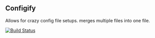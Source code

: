 ## Configify

Allows for crazy config file setups. merges multiple files into one file.


[![Build Status](https://travis-ci.org/dlmoody/config-merger.svg?branch=master)](https://travis-ci.org/dlmoody/config-merger)
